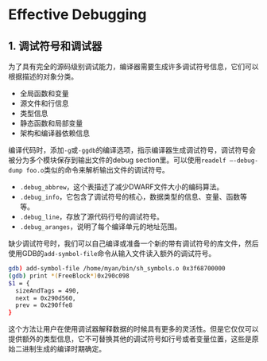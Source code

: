 # Effective Debugging

## 1. 调试符号和调试器

为了具有完全的源码级别调试能力，编译器需要生成许多调试符号信息，它们可以根据描述的对象分类。

- 全局函数和变量
- 源文件和行信息
- 类型信息
- 静态函数和局部变量
- 架构和编译器依赖信息

编译代码时，添加`-g`或`-ggdb`的编译选项，指示编译器生成调试符号，调试符号会被分为多个模块保存到输出文件的debug section里。可以使用`readelf –-debug-dump foo.o`类似的命令来解析输出文件的调试符号。

- `.debug_abbrew`，这个表描述了减少DWARF文件大小的编码算法。
- `.debug_info`，它包含了调试符号的核心，数据类型的信息、变量、函数等等。
- `.debug_line`，存放了源代码行号的调试符号。
- `.debug_aranges`，说明了每个编译单元的地址范围。





缺少调试符号时，我们可以自己编译或准备一个新的带有调试符号的库文件，然后使用GDB的`add-symbol-file`命令从输入文件读入额外的调试符号。

```sh
gdb) add-symbol-file /home/myan/bin/sh_symbols.o 0x3f68700000
(gdb) print *(FreeBlock*)0x290c098
$1 = {
  sizeAndTags = 490,
  next = 0x290d560,
  prev = 0x290ffe8
}
```

这个方法让用户在使用调试器解释数据的时候具有更多的灵活性。但是它仅仅可以提供额外的类型信息，它不可替换其他的调试符号如行号或者变量位置，这些是原始二进制生成的编译时期确定。



